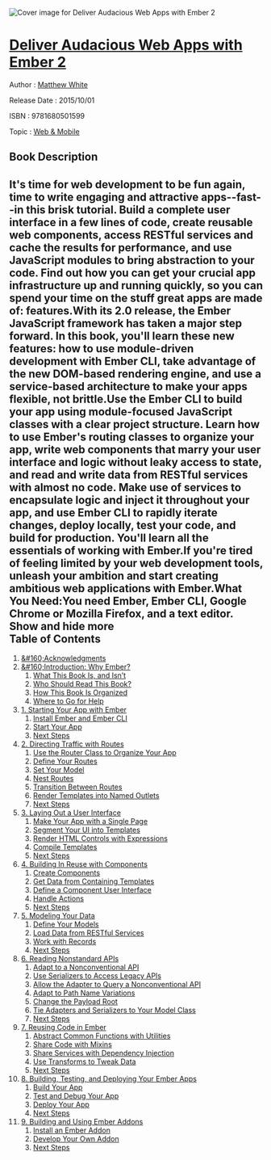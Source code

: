 ![Cover image for Deliver Audacious Web Apps with Ember 2](https://imgdetail.ebookreading.net/cover/cover/web_mobile/EB9781680501599.jpg)

[Deliver Audacious Web Apps with Ember 2](https://ebookreading.net/view/book/Deliver+Audacious+Web+Apps+with+Ember+2-EB9781680501599_1.html "Deliver Audacious Web Apps with Ember 2")
====================================================================================================================

Author : [Matthew White](https://ebookreading.net/search/author/Matthew+White)

Release Date : 2015/10/01

ISBN : 9781680501599

Topic : [Web & Mobile](https://ebookreading.net/search/category/web-mobile)

Book Description
-----------------

 It's time for web development to be fun again, time to write engaging and attractive apps--fast--in this brisk tutorial. Build a complete user interface in a few lines of code, create reusable web components, access RESTful services and cache the results for performance, and use JavaScript modules to bring abstraction to your code. Find out how you can get your crucial app infrastructure up and running quickly, so you can spend your time on the stuff great apps are made of: features.With its 2.0 release, the Ember JavaScript framework has taken a major step forward. In this book, you'll learn these new features: how to use module-driven development with Ember CLI, take advantage of the new DOM-based rendering engine, and use a service-based architecture to make your apps flexible, not brittle.Use the Ember CLI to build your app using module-focused JavaScript classes with a clear project structure. Learn how to use Ember's routing classes to organize your app, write web components that marry your user interface and logic without leaky access to state, and read and write data from RESTful services with almost no code. Make use of services to encapsulate logic and inject it throughout your app, and use Ember CLI to rapidly iterate changes, deploy locally, test your code, and build for production. You'll learn all the essentials of working with Ember.If you're tired of feeling limited by your web development tools, unleash your ambition and start creating ambitious web applications with Ember.What You Need:You need Ember, Ember CLI, Google Chrome or Mozilla Firefox, and a text editor.
        Show and hide more                
Table of Contents
-----------------

1. [&amp;#160;Acknowledgments](https://ebookreading.net/view/book/Deliver+Audacious+Web+Apps+with+Ember+2-EB9781680501599_6.html#acknowledgments)
1. [&amp;#160;Introduction: Why Ember?](https://ebookreading.net/view/book/Deliver+Audacious+Web+Apps+with+Ember+2-EB9781680501599_7.html#d24e103)
    1. [What This Book Is, and Isn’t](https://ebookreading.net/view/book/Deliver+Audacious+Web+Apps+with+Ember+2-EB9781680501599_8.html#what)
    1. [Who Should Read This Book?](https://ebookreading.net/view/book/Deliver+Audacious+Web+Apps+with+Ember+2-EB9781680501599_9.html#who)
    1. [How This Book Is Organized](https://ebookreading.net/view/book/Deliver+Audacious+Web+Apps+with+Ember+2-EB9781680501599_10.html#how)
    1. [Where to Go for Help](https://ebookreading.net/view/book/Deliver+Audacious+Web+Apps+with+Ember+2-EB9781680501599_11.html#help)
1. [1. Starting Your App with Ember](https://ebookreading.net/view/book/Deliver+Audacious+Web+Apps+with+Ember+2-EB9781680501599_12.html#d24e213)
    1. [Install Ember and Ember CLI](https://ebookreading.net/view/book/Deliver+Audacious+Web+Apps+with+Ember+2-EB9781680501599_13.html#getting-cli)
    1. [Start Your App](https://ebookreading.net/view/book/Deliver+Audacious+Web+Apps+with+Ember+2-EB9781680501599_14.html#starting-app)
    1. [Next Steps](https://ebookreading.net/view/book/Deliver+Audacious+Web+Apps+with+Ember+2-EB9781680501599_15.html#next-steps-ch1)
1. [2. Directing Traffic with Routes](https://ebookreading.net/view/book/Deliver+Audacious+Web+Apps+with+Ember+2-EB9781680501599_16.html#d24e2445)
    1. [Use the Router Class to Organize Your App](https://ebookreading.net/view/book/Deliver+Audacious+Web+Apps+with+Ember+2-EB9781680501599_17.html#router)
    1. [Define Your Routes](https://ebookreading.net/view/book/Deliver+Audacious+Web+Apps+with+Ember+2-EB9781680501599_18.html#routes)
    1. [Set Your Model](https://ebookreading.net/view/book/Deliver+Audacious+Web+Apps+with+Ember+2-EB9781680501599_19.html#setting-your-model)
    1. [Nest Routes](https://ebookreading.net/view/book/Deliver+Audacious+Web+Apps+with+Ember+2-EB9781680501599_20.html#nesting-routes)
    1. [Transition Between Routes](https://ebookreading.net/view/book/Deliver+Audacious+Web+Apps+with+Ember+2-EB9781680501599_21.html#transitions)
    1. [Render Templates into Named Outlets](https://ebookreading.net/view/book/Deliver+Audacious+Web+Apps+with+Ember+2-EB9781680501599_22.html#named-outlets)
    1. [Next Steps](https://ebookreading.net/view/book/Deliver+Audacious+Web+Apps+with+Ember+2-EB9781680501599_23.html#next-steps-ch2)
1. [3. Laying Out a User Interface](https://ebookreading.net/view/book/Deliver+Audacious+Web+Apps+with+Ember+2-EB9781680501599_24.html#d24e5401)
    1. [Make Your App with a Single Page](https://ebookreading.net/view/book/Deliver+Audacious+Web+Apps+with+Ember+2-EB9781680501599_25.html#app-js)
    1. [Segment Your UI into Templates](https://ebookreading.net/view/book/Deliver+Audacious+Web+Apps+with+Ember+2-EB9781680501599_26.html#templates)
    1. [Render HTML Controls with Expressions](https://ebookreading.net/view/book/Deliver+Audacious+Web+Apps+with+Ember+2-EB9781680501599_27.html#other-expressions)
    1. [Compile Templates](https://ebookreading.net/view/book/Deliver+Audacious+Web+Apps+with+Ember+2-EB9781680501599_28.html#precompiling)
    1. [Next Steps](https://ebookreading.net/view/book/Deliver+Audacious+Web+Apps+with+Ember+2-EB9781680501599_29.html#next-steps-ch3)
1. [4. Building In Reuse with Components](https://ebookreading.net/view/book/Deliver+Audacious+Web+Apps+with+Ember+2-EB9781680501599_30.html#components)
    1. [Create Components](https://ebookreading.net/view/book/Deliver+Audacious+Web+Apps+with+Ember+2-EB9781680501599_31.html#defining-components)
    1. [Get Data from Containing Templates](https://ebookreading.net/view/book/Deliver+Audacious+Web+Apps+with+Ember+2-EB9781680501599_32.html#component-models)
    1. [Define a Component User Interface](https://ebookreading.net/view/book/Deliver+Audacious+Web+Apps+with+Ember+2-EB9781680501599_33.html#comopnent-interface)
    1. [Handle Actions](https://ebookreading.net/view/book/Deliver+Audacious+Web+Apps+with+Ember+2-EB9781680501599_34.html#handling-actions)
    1. [Next Steps](https://ebookreading.net/view/book/Deliver+Audacious+Web+Apps+with+Ember+2-EB9781680501599_35.html#ch4-next-steps)
1. [5. Modeling Your Data](https://ebookreading.net/view/book/Deliver+Audacious+Web+Apps+with+Ember+2-EB9781680501599_36.html#chp.models)
    1. [Define Your Models](https://ebookreading.net/view/book/Deliver+Audacious+Web+Apps+with+Ember+2-EB9781680501599_37.html#models)
    1. [Load Data from RESTful Services](https://ebookreading.net/view/book/Deliver+Audacious+Web+Apps+with+Ember+2-EB9781680501599_38.html#rest-adapters)
    1. [Work with Records](https://ebookreading.net/view/book/Deliver+Audacious+Web+Apps+with+Ember+2-EB9781680501599_39.html#crud)
    1. [Next Steps](https://ebookreading.net/view/book/Deliver+Audacious+Web+Apps+with+Ember+2-EB9781680501599_40.html#next-steps-ch5)
1. [6. Reading Nonstandard APIs](https://ebookreading.net/view/book/Deliver+Audacious+Web+Apps+with+Ember+2-EB9781680501599_41.html#d24e11669)
    1. [Adapt to a Nonconventional API](https://ebookreading.net/view/book/Deliver+Audacious+Web+Apps+with+Ember+2-EB9781680501599_42.html#adapters)
    1. [Use Serializers to Access Legacy APIs](https://ebookreading.net/view/book/Deliver+Audacious+Web+Apps+with+Ember+2-EB9781680501599_43.html#serializers)
    1. [Allow the Adapter to Query a Nonconventional API](https://ebookreading.net/view/book/Deliver+Audacious+Web+Apps+with+Ember+2-EB9781680501599_44.html#endpoint-adapter)
    1. [Adapt to Path Name Variations](https://ebookreading.net/view/book/Deliver+Audacious+Web+Apps+with+Ember+2-EB9781680501599_45.html#path-name-adapters)
    1. [Change the Payload Root](https://ebookreading.net/view/book/Deliver+Audacious+Web+Apps+with+Ember+2-EB9781680501599_46.html#payload-root)
    1. [Tie Adapters and Serializers to Your Model Class](https://ebookreading.net/view/book/Deliver+Audacious+Web+Apps+with+Ember+2-EB9781680501599_47.html#model-specific)
    1. [Next Steps](https://ebookreading.net/view/book/Deliver+Audacious+Web+Apps+with+Ember+2-EB9781680501599_48.html#next-steps-ch6)
1. [7. Reusing Code in Ember](https://ebookreading.net/view/book/Deliver+Audacious+Web+Apps+with+Ember+2-EB9781680501599_49.html#ch7)
    1. [Abstract Common Functions with Utilities](https://ebookreading.net/view/book/Deliver+Audacious+Web+Apps+with+Ember+2-EB9781680501599_50.html#utilities)
    1. [Share Code with Mixins](https://ebookreading.net/view/book/Deliver+Audacious+Web+Apps+with+Ember+2-EB9781680501599_51.html#mixins)
    1. [Share Services with Dependency Injection](https://ebookreading.net/view/book/Deliver+Audacious+Web+Apps+with+Ember+2-EB9781680501599_52.html#dependency-injectio)
    1. [Use Transforms to Tweak Data](https://ebookreading.net/view/book/Deliver+Audacious+Web+Apps+with+Ember+2-EB9781680501599_53.html#transforms)
    1. [Next Steps](https://ebookreading.net/view/book/Deliver+Audacious+Web+Apps+with+Ember+2-EB9781680501599_54.html#ch7-next-steps)
1. [8. Building, Testing, and   Deploying Your Ember Apps](https://ebookreading.net/view/book/Deliver+Audacious+Web+Apps+with+Ember+2-EB9781680501599_55.html#ch8)
    1. [Build Your App](https://ebookreading.net/view/book/Deliver+Audacious+Web+Apps+with+Ember+2-EB9781680501599_56.html#building)
    1. [Test and Debug Your App](https://ebookreading.net/view/book/Deliver+Audacious+Web+Apps+with+Ember+2-EB9781680501599_57.html#testing)
    1. [Deploy Your App](https://ebookreading.net/view/book/Deliver+Audacious+Web+Apps+with+Ember+2-EB9781680501599_58.html#deploying)
    1. [Next Steps](https://ebookreading.net/view/book/Deliver+Audacious+Web+Apps+with+Ember+2-EB9781680501599_59.html#ch8-next-steps)
1. [9. Building and Using Ember Addons](https://ebookreading.net/view/book/Deliver+Audacious+Web+Apps+with+Ember+2-EB9781680501599_60.html#addons)
    1. [Install an Ember Addon](https://ebookreading.net/view/book/Deliver+Audacious+Web+Apps+with+Ember+2-EB9781680501599_61.html#installing-addons)
    1. [Develop Your Own Addon](https://ebookreading.net/view/book/Deliver+Audacious+Web+Apps+with+Ember+2-EB9781680501599_62.html#developing-addons)
    1. [Next Steps](https://ebookreading.net/view/book/Deliver+Audacious+Web+Apps+with+Ember+2-EB9781680501599_63.html#ch9-next-steps)
